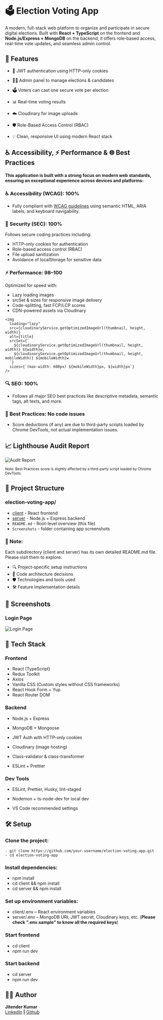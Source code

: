 # 🗳️ Election Voting App
A modern, full-stack web platform to organize and participate in secure digital elections. Built with **React + TypeScript** on the frontend and **Node.js/Express + MongoDB** on the backend, it offers role-based access, real-time vote updates, and seamless admin control.


## ****🚀 Features****
- 🔐 JWT authentication using HTTP-only cookies

- 🧑‍⚖️ Admin panel to manage elections & candidates

- 🗳️ Voters can cast one secure vote per election

- 📊 Real-time voting results

- ☁️ Cloudinary for image uploads

- 🛡️ Role-Based Access Control (RBAC)

- 💡 Clean, responsive UI using modern React stack

## ♿️ Accessibility, ⚡ Performance & 🌐 Best Practices
#### This application is built with a strong focus on modern web standards, ensuring an exceptional experience across devices and platforms:

### ♿ Accessibility (WCAG): 100%

- Fully compliant with [WCAG guidelines](https://www.w3.org/WAI/standards-guidelines/wcag/) using semantic HTML, ARIA labels, and keyboard navigability.

### 🔐 Security (SEC): 100%
Follows secure coding practices including:
- HTTP-only cookies for authentication
- Role-based access control (RBAC)
- File upload sanitization
- Avoidance of localStorage for sensitive data


### ⚡ Performance: 98–100
Optimized for speed with:

- Lazy loading images
- srcSet & sizes for responsive image delivery
- Code-splitting, fast FCP/LCP scores
- CDN-powered assets via Cloudinary

```
<img
  loading="lazy"
  src={cloudinaryService.getOptimizedImageUrl(thumbnail, height, width)}
  alt={title}
  srcSet={`
    ${cloudinaryService.getOptimizedImageUrl(thumbnail, height, width)} ${width}w,
    ${cloudinaryService.getOptimizedImageUrl(thumbnail, height, mobileWidth)} ${mobileWidth}w
  `}
  sizes={`(max-width: 600px) ${mobileWidth}px, ${width}px`}
/>
```

### 🔍 SEO: 100%
- Follows all major SEO best practices like descriptive metadata, semantic tags, alt texts, and more.

### 🧠 Best Practices: No code issues
- Score deductions (if any) are due to third-party scripts loaded by Chrome DevTools, not actual implementation issues.

## 📈 Lighthouse Audit Report
![Audit Report](./screenshots//lighthouse-audit-report.PNG)

<sub>Note: Best Practices score is slightly affected by a third-party script loaded by Chrome DevTools.</sub>

## 📁 Project Structure

### election-voting-app/
- [client](./client/README.md) - React frontend
- [server](./server/readme.md) - Node.js + Express backend
- ```README.md``` - Root-level overview (this file)
- ```Screenshots``` - folder containing app screenshots

### 📌 Note:
Each subdirectory (client and server) has its own detailed README.md file.<br>
Please visit them to explore:

- 🔍 Project-specific setup instructions
- 🧠 Code architecture decisions
- 🛡️ Technologies and tools used
- 🛠️ Feature implementation details

## 📸 Screenshots
### Login Page
![Login Page](./screenshots/login.gif)

## 🧰 Tech Stack
### Frontend

- React (TypeScript)
- Redux Toolkit
- Axios
- Vanilla CSS (Custom styles without CSS frameworks)
- React Hook Form + Yup
- React Router DOM

### Backend

- Node.js + Express

- MongoDB + Mongoose

- JWT Auth with HTTP-only cookies

- Cloudinary (image hosting)

- Class-validator & class-transformer

- ESLint + Prettier

### Dev Tools

- ESLint, Prettier, Husky, lint-staged

- Nodemon + ts-node-dev for local dev

- VS Code recommended settings

## 🛠️ Setup
### Clone the project:
```
- git clone https://github.com/your-username/election-voting-app.git
- cd election-voting-app
```
### Install dependencies:
- npm install
- cd client && npm install
- cd server && npm install

### Set up environment variables:

- client/.env – React environment variables
- server/.env – MongoDB URI, JWT secret, Cloudinary keys, etc. (**Please check ".env.sample" to know all the required keys**)

### Start frontend
- cd client
- npm run dev

### Start backend
- cd server
- npm run dev

## 👨‍💻 Author
**Jitender Kumar**<br>
[LinkedIn](https://www.linkedin.com/in/jitender-muwal/) **|**
[Github](https://github.com/muwal-jitender)